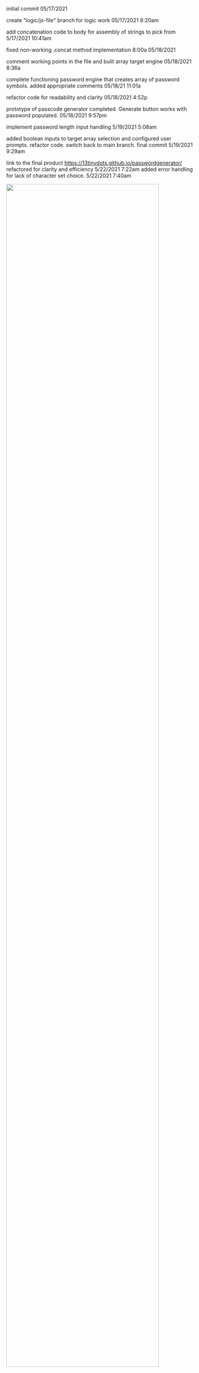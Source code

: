 initial commit 05/17/2021 

create "logic/js-file" branch for logic work 05/17/2021 8:20am

add concatenation code to body for assembly of strings to pick from 5/17/2021 10:41am

fixed non-working .concat method implementation 8:00a 05/18/2021 

comment working points in the file and built array target engine 05/18/2021 8:36a

complete functioning password engine that creates array of password symbols.  added appropriate comments 05/18/21 11:01a

refactor code for readability and clarity 05/18/2021 4:52p

prototype of passcode generator completed. Generate button works with password populated.  05/18/2021 9:57pm

implement password length input handling 5/19/2021 5:08am

added boolean inputs to target array selection and configured user prompts. refactor code. switch back to main branch. final commit 5/19/2021 9:29am

link to the final product https://13tinydots.github.io/passwordgenerator/
refactored for clarity and efficiency 5/22/2021 7:22am
added error handling for lack of character set choice. 5/22/2021 7:40am

<img src="https://user-images.githubusercontent.com/79337638/118835606-c7146e00-b888-11eb-8084-1aa1cb2a63e2.jpeg" width="90%"></img>
